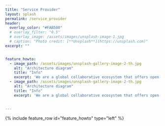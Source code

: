 ```yaml
---
title: "Service Provider"
layout: splash
permalink: /service_provider
header:
  overlay_color: "#FAB500"
  # overlay_filter: "0.5"
  # overlay_image: /assets/images/unsplash-image-1.jpg
  # caption: "Photo credit: [**Unsplash**](https://unsplash.com)"
excerpt: ""


feature_howto:
  - image_path: /assets/images/unsplash-gallery-image-2-th.jpg
    alt: "Architecture diagram"
    title: "Info"
    excerpt: 'We are a global collaborative ecosystem that offers open-source satellite and terrestrial communication solutions and use case specific services.'
  - image_path: /assets/images/unsplash-gallery-image-2-th.jpg
    alt: "Architecture diagram"
    title: "Info"
    excerpt: 'We are a global collaborative ecosystem that offers open-source satellite and terrestrial communication solutions and use case specific services.'
 
 
---
```


{% include feature_row id="feature_howto" type="left" %}
